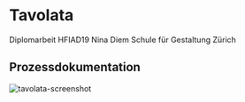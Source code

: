 # Tavolata
Diplomarbeit HFIAD19
Nina Diem
Schule für Gestaltung Zürich

## Prozessdokumentation


![tavolata-screenshot](https://user-images.githubusercontent.com/49031120/174454883-1584150f-2595-4612-8a32-a47281c4c8d9.png)
